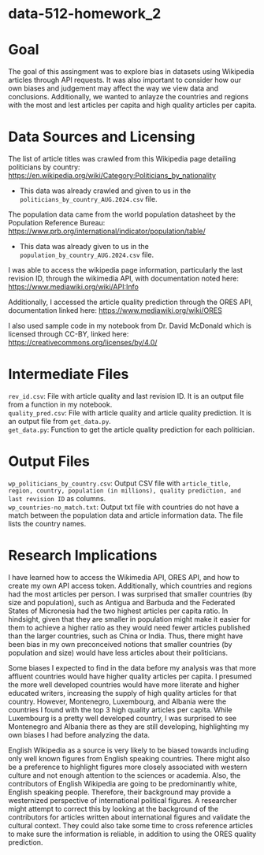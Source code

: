 # data-512-homework_2

# Goal 
The goal of this assingment was to explore bias in datasets using Wikipedia articles through API requests. It was also important to consider how our own biases and judgement may affect the way we view data and conclusions. Additionally, we wanted to anlayze the countries and regions with the most and lest articles per capita and high quality articles per capita. 

# Data Sources and Licensing
The list of article titles was crawled from this Wikipedia page detailing politicians by country: https://en.wikipedia.org/wiki/Category:Politicians_by_nationality
 - This data was already crawled and given to us in the `politicians_by_country_AUG.2024.csv` file. 

The population data came from the world population datasheet by the Population Reference Bureau: https://www.prb.org/international/indicator/population/table/
 - This data was already given to us in the `population_by_country_AUG.2024.csv` file. 

I was able to access the wikipedia page information, particularly the last revision ID, through the wikimedia API, with documentation noted here: https://www.mediawiki.org/wiki/API:Info

Additionally, I accessed the article quality prediction through the ORES API, documentation linked here: https://www.mediawiki.org/wiki/ORES

I also used sample code in my notebook from Dr. David McDonald which is licensed through CC-BY, linked here:
https://creativecommons.org/licenses/by/4.0/

# Intermediate Files
`rev_id.csv`: File with article quality and last revision ID. It is an output file from a function in my notebook.  
`quality_pred.csv`: File with article quality and article quality prediction. It is an output file from `get_data.py`.  
`get_data.py`: Function to get the article quality prediction for each politician.  


# Output Files
`wp_politicians_by_country.csv`: Output CSV file with `article_title, region, country, population (in millions), quality prediction, and last revision ID` as columns.  
`wp_countries-no_match.txt`: Output txt file with countries do not have a match between the population data and article information data. The file lists the country names.  

# Research Implications

I have learned how to access the Wikimedia API, ORES API, and how to create my own API access token. Additionally, which countries and regions had the most articles per person. I was surprised that smaller countries (by size and population), such as Antigua and Barbuda and the Federated States of Micronesia had the two highest articles per capita ratio. In hindsight, given that they are smaller in population might make it easier for them to achieve a higher ratio as they would need fewer articles published than the larger countries, such as China or India. Thus, there might have been bias in my own preconceived notions that smaller countries (by population and size) would have less articles about their politicians.

Some biases I expected to find in the data before my analysis was that more affluent countries would have higher quality articles per capita. I presumed the more well developed countries would have more literate and higher educated writers, increasing the supply of high quality articles for that country. However, Montenegro, Luxembourg, and Albania were the countries I found with the top 3 high quality articles per capita. While Luxembourg is a pretty well developed country, I was surprised to see Montenegro and Albania there as they are still developing, highlighting my own biases I had before analyzing the data.

English Wikipedia as a source is very likely to be biased towards including only well known figures from English speaking countries. There might also be a preference to highlight figures more closely associated with western culture and not enough attention to the sciences or academia. Also, the contributors of English Wikipedia are going to be predominantly white, English speaking people. Therefore, their background may provide a westernized perspective of international political figures. A researcher might attempt to correct this by looking at the background of the contributors for articles written about international figures and validate the cultural context. They could also take some time to cross reference articles to make sure the information is reliable, in addition to using the ORES quality prediction.




